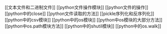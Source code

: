 [[文本文件和二进制文件]]
[[python文件操作模块]]
[[python文件的操作]]
[[python中的close]]
[[python文件读取的方法]]
[[pickle序列化和反序列化]]
[[python中的csv模块]]
[[python中的os模块]]
[[python中os模块的大部分方法]]
[[python中os.path模块方法]]
[[python中的shutil模块]]
[[python中的os.walk]]
